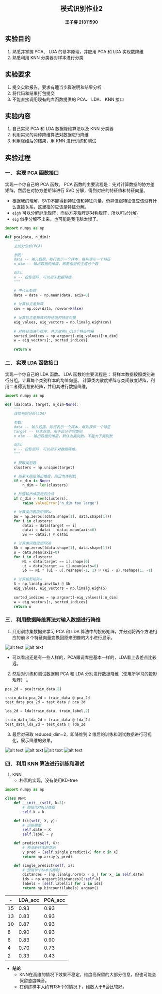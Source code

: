 <h2 style="text-align:center;">模式识别作业2</h2>
<h4 style="text-align:center;">王子睿 21311590</h4>

## 实验目的
1. 熟悉并掌握 PCA、 LDA 的基本原理，并应用 PCA 和 LDA 实现数降维
2. 熟悉利用 KNN 分类器对样本进行分类

## 实验要求

1. 提交实验报告，要求有适当步骤说明和结果分析
2. 将代码和结果打包提交
3. 不能直接调用现有的库函数提供的 PCA、 LDA、 KNN 接口

## 实验内容
1. 自己实现 PCA 和 LDA 数据降维算法以及 KNN 分类器
2. 利用实现的两种降维算法对数据进行降维
3. 利用降维后的结果，用 KNN 进行训练和测试

## 实验过程
### 一． 实现 PCA 函数接口
实现一个你自己的 PCA 函数。 PCA 函数的主要流程是：先对计算数据的协方差矩阵，然后在对协方差矩阵进行 SVD 分解，得到对应的特征值和特征向量。

- 根据我的理解，SVD不能得到特征值和特征向量，奇异值跟特征值应该没有什么直接关系，这里指的应该是特征分解。
- `eigh` 可以分解厄米矩阵，而协方差矩阵是对称矩阵，所以可以分解。
- `eig` 似乎分解不出来，也可能是我电脑太慢了。

```py
import numpy as np

def pca(data, n_dim):
    """
    主成分分析(PCA)

    参数:
    data -- 输入数据，每行表示一个样本，每列表示一个特征
    n_dim -- 输出数据的维度，即要保留的主成分个数

    返回:
    w -- 投影矩阵，可以用于数据降维
    """

    # 中心化处理
    data = data - np.mean(data, axis=0)
    
    # 计算协方差矩阵
    cov = np.cov(data, rowvar=False)
    
    # 计算协方差矩阵的特征值和特征向量
    eig_values, eig_vectors = np.linalg.eigh(cov)
    
    # 对特征值进行排序，并选取前n_dim个特征向量
    sorted_indices = np.argsort(-eig_values)[:n_dim]
    w = eig_vectors[:, sorted_indices]
    
    return w


```
### 二． 实现 LDA 函数接口
实现一个你自己的 LDA 函数。 LDA 函数的主要流程是： 将样本数据按照类别进行分组，计算每个类别样本的均值向量。 计算类内散度矩阵与类间散度矩阵，利用二者得到投影矩阵，并用其进行数据降维。

```py
import numpy as np

def lda(data, target, n_dim=None):
    """
    线性判别分析(LDA)

    参数:
    data -- 输入数据，每行表示一个样本，每列表示一个特征
    target -- 样本标签，用于区分不同类别
    n_dim -- 输出数据的维度，默认为类别数，不能大于类别数

    返回:
    w -- 投影矩阵，可以用于对数据降维。
    """
    
    # 获取类别数
    clusters = np.unique(target)

    # 如果未指定输出维度，则设为类别数
    if n_dim is None:
        n_dim = len(clusters)

    # 检查输出维度是否合法
    if n_dim > len(clusters):
        raise ValueError("n_dim too large")

    # 计算类内散度矩阵Sw
    Sw = np.zeros((data.shape[1], data.shape[1]))
    for i in clusters:
        datai = data[target == i]
        datai = datai - datai.mean(axis=0)
        Sw += datai.T @ datai

    # 计算类间散度矩阵SB
    Sb = np.zeros((data.shape[1], data.shape[1]))
    u = data.mean(axis=0)
    for i in clusters:
        Ni = data[target == i].shape[0]
        ui = data[target == i].mean(axis=0)
        Sb += Ni * (ui - u).reshape(-1, 1) @ (ui - u).reshape(1, -1)

    # 计算投影矩阵w
    S = np.linalg.inv(Sw) @ Sb
    eig_values, eig_vectors = np.linalg.eigh(S)
    
    sorted_indices = np.argsort(-eig_values)[:n_dim]
    w = eig_vectors[:, sorted_indices]
    return w

```
### 三． 利用数据降维算法对输入数据进行降维

1. 只用训练集数据来学习 PCA 和 LDA 算法中的投影矩阵，并分别将两个方法相应的前 8 个特征向量变换回原来图像的大小进行显示。

![alt text](PCA_8vec.png)
![alt text](LDA_8vec.png)
 - 可以看出还是有一些人样的，PCA跟调库是基本一样的，LDA看上去差点比较远。
2. 然后对训练和测试数据用 PCA 和 LDA 分别进行数据降维（使用所学习的投影矩阵） 。
```py
pca_2d = pca(train_data,2)

train_data_pca_2d = train_data @ pca_2d
test_data_pca_2d = test_data @ pca_2d

lda_2d = lda(train_data, train_label,2)

train_data_lda_2d = train_data @ lda_2d
test_data_lda_2d = test_data @ lda_2d
```

3. 最后对采取 reduced_dim=2，即降维到 2 维后的训练和测试数据进行可视化，展示降维的效果。

![alt text](PCA_train.png)
![alt text](PCA_test.png)
![alt text](LDA_train.png)
![alt text](LDA_test.png)

### 四． 利用 KNN 算法进行训练和测试
1. KNN
   - 朴素的实现，没有使用KD-tree 
```py
import numpy as np

class KNN:
    def __init__(self, k=3):
        # 初始化KNN分类器
        self.k = k

    def fit(self, X, y):
        # 训练模型
        self.date = X
        self.label = y

    def predict(self, X):
        # 预测新样本的类别
        y_pred = [self.single_predict(x) for x in X]
        return np.array(y_pred)

    def single_predict(self, x):
        # 预测单个样本的类别
        distances = [np.linalg.norm(x - x_) for x_ in self.date]
        ids = np.argsort(distances)[:self.k]
        labels = [self.label[i] for i in ids]
        return np.bincount(labels).argmax()
```

-|LDA_acc|PCA_acc
-|-|-
15|0.93|0.93
13|0.83|0.93
10|0.87|0.93
8|0.90|0.93
6|0.83|0.90
4|0.70|0.73
2|0.33|0.43

- **结论**
  - KNN在高维的情况下效果不稳定，维度高保留的大部分信息，但也可能会保留态度噪音。
  - 在训练样本大约有135个的情况下，维数大于8会比较好。